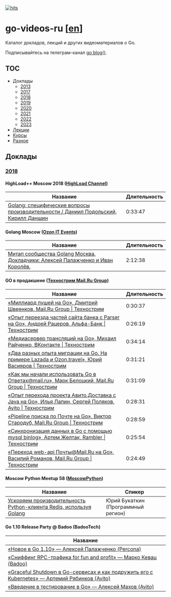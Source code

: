 [![hits](https://hits.deltapapa.io/github/dp92987/go-videos-ru.svg)](https://hits.deltapapa.io)

# go-videos-ru [[en](https://github.com/dp92987/golang-talks)]

Каталог докладов, лекций и других видеоматериалов о Go.

Подписывайтесь на телеграм-канал [go blog()](https://t.me/golangblog).

## TOC

- Доклады
  - [2013](/talks/2013.md)
  - [2017](/talks/2017.md)
  - [2018](/talks/2018.md)
  - [2019](/talks/2019.md)
  - [2020](/talks/2020.md)
  - [2021](/talks/2021.md)
  - [2022](/talks/2022.md)
  - [2023](/talks/2023.md)
- [Лекции](/lectures/lectures.md)
- [Курсы](/courses/courses.md)
- [Разное](/others/others.md)

## Доклады

### [2018](https://www.youtube.com/playlist?list=PLGFInI_ge4jTO5nYeYHDNhOFfFwSE3_B-)

#### HighLoad++ Moscow 2018 ([HighLoad Channel](https://www.youtube.com/channel/UCwHL6WHUarjGfUM_586me8w))

| Название | Длительность |
| -------- | ------------ |
| [Golang: специфические вопросы производительности / Даниил Подольский, Кирилл Даншин](https://www.youtube.com/watch?v=8UESXMJwTpc) | 0:33:47 | 

#### Golang Moscow ([Ozon IT Events](https://www.youtube.com/channel/UCCqNFXg3NRbRA6qNKFRecdw))

| Название | Длительность |
| -------- | ------------ |
| [Митап сообщества Golang Москва. Докладчики: Алексей Палажченко и Иван Королёв.](https://www.youtube.com/watch?v=HXqrsU7y0lU) | 2:12:38 | 

#### GO в продакшене ([Технострим Mail.Ru Group](https://www.youtube.com/channel/UCmqEpAsQMcsYaeef4qgECvQ))

| Название | Длительность |
| -------- | ------------ |
| [«Миллиард пушей на Go», Дмитрий Швеенков, Mail.Ru Group \| Технострим](https://www.youtube.com/watch?v=4NiGS9Lmde4) |  0:30:37 |
| [«Опыт переезда частей сайта банка с Parser на Go», Андрей Рацеров, Альфа-Банк \| Технострим](https://www.youtube.com/watch?v=uJR0nRZnsek) |  0:26:19 |
| [«Медиасервер трансляций на Go», Михаил Райченко, ВКонтакте \| Технострим](https://www.youtube.com/watch?v=FB2y4rXOVRo) |  0:34:14 |
| [«Два разных опыта миграции на Go. На примере Lazada и Ozon.travel», Юрий Васияров \| Технострим](https://www.youtube.com/watch?v=I5Yo2yoLQZc) |  0:31:21 |
| [«Как мы начали использовать Go в Ответах@mail.ru», Марк Белоцкий, Mail.Ru Group \| Технострим](https://www.youtube.com/watch?v=-qShMcOKJDo) |  0:31:09 |
| [«Опыт перехода проекта Авито.Доставка с Java на Go», Илья Лапин, Сергей Поляков, Avito \| Технострим](https://www.youtube.com/watch?v=2BNhv6NA4L0) |  0:28:31 |
| [«Pipeline поиска по Почте на Go», Виктор Стародуб, Mail.Ru Group \| Технострим](https://www.youtube.com/watch?v=Zr_Rxo87VB8) |  0:28:59 |
| [«Синхронизация данных в Go с помощью mysql binlog», Артем Желтак, Rambler \| Технострим](https://www.youtube.com/watch?v=oByOmhOmOh4) |  0:25:54 |
| [«Переход web-api Почты@Mail.Ru на Go», Василий Романов, Mail.Ru Group \| Технострим](https://www.youtube.com/watch?v=iDjEQ1ptM5o) |  0:24:49 |

#### Moscow Python Meetup 58 ([MoscowPython](https://www.youtube.com/@moscowdjangoru))

| Название | Спикер |
| -------- | ------ |
| [Ускоряем производительность Python-клиента Redis, используя Golang](https://www.youtube.com/watch?v=DPGXcGX4Kr4) | Юрий Букаткин (Программный регион) |

#### Go 1.10 Release Party @ Badoo (BadooTech)

| Название                                                                                                                      |
|-------------------------------------------------------------------------------------------------------------------------------|
| [«Новое в Go 1.10» — Алексей Палажченко (Percona)](https://youtu.be/RLR1C8xXiiA)                                              |
| [«Сниффинг RPC-трафика for fun and profit» — Марко Кевац (Badoo)](https://youtu.be/IVKpmk1QTWM)                               |
| [«Graceful Shutdown в Go-сервисах и как подружить его с Kubernetes» — Артемий Рябинков (Avito)](https://youtu.be/me5iyiheOC8) |
| [«Введение в тестирование в Go» — Алексей Махов (Avito)](https://youtu.be/ZnUyghUDAyo)                                        |

